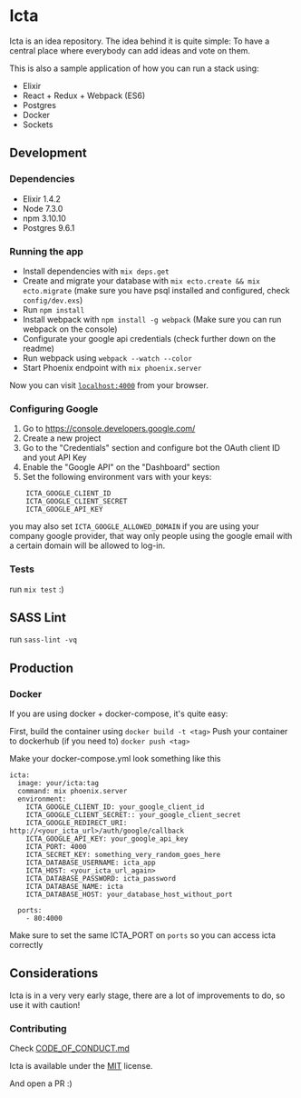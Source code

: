 # Icta

Icta is an idea repository. The idea behind it is quite simple: To have a central place where everybody can add ideas and vote on them.

This is also a sample application of how you can run a stack using:

- Elixir
- React + Redux + Webpack (ES6)
- Postgres
- Docker
- Sockets

## Development

### Dependencies

 * Elixir 1.4.2
 * Node 7.3.0
 * npm 3.10.10
 * Postgres 9.6.1

### Running the app

  * Install dependencies with `mix deps.get`
  * Create and migrate your database with `mix ecto.create && mix ecto.migrate` (make sure you have psql installed and configured, check `config/dev.exs`)
  * Run `npm install`
  * Install webpack with `npm install -g webpack` (Make sure you can run webpack on the console)
  * Configurate your google api credentials (check further down on the readme)
  * Run webpack using `webpack --watch --color`
  * Start Phoenix endpoint with `mix phoenix.server`

Now you can visit [`localhost:4000`](http://localhost:4000) from your browser.

### Configuring Google

1. Go to https://console.developers.google.com/
2. Create a new project
3. Go to the "Credentials" section and configure bot the OAuth client ID and yout API Key
4. Enable the "Google API" on the "Dashboard" section
5. Set the following environment vars with your keys:

```
    ICTA_GOOGLE_CLIENT_ID
    ICTA_GOOGLE_CLIENT_SECRET
    ICTA_GOOGLE_API_KEY
```

you may also set `ICTA_GOOGLE_ALLOWED_DOMAIN` if you are using your company google provider, that way only people using the google email with a certain domain will be allowed to log-in.

### Tests

run `mix test` :)

## SASS Lint

run `sass-lint -vq` 

## Production

### Docker

If you are using docker + docker-compose, it's quite easy:

First, build the container using `docker build -t <tag>`
Push your container to dockerhub (if you need to) `docker push <tag>`

Make your docker-compose.yml look something like this

```
icta:
  image: your/icta:tag
  command: mix phoenix.server
  environment:
    ICTA_GOOGLE_CLIENT_ID: your_google_client_id
    ICTA_GOOGLE_CLIENT_SECRET:: your_google_client_secret
    ICTA_GOOGLE_REDIRECT_URI: http://<your_icta_url>/auth/google/callback
    ICTA_GOOGLE_API_KEY: your_google_api_key
    ICTA_PORT: 4000
    ICTA_SECRET_KEY: something_very_random_goes_here
    ICTA_DATABASE_USERNAME: icta_app
    ICTA_HOST: <your_icta_url_again>
    ICTA_DATABASE_PASSWORD: icta_password
    ICTA_DATABASE_NAME: icta
    ICTA_DATABASE_HOST: your_database_host_without_port

  ports:
    - 80:4000
```

Make sure to set the same ICTA_PORT on `ports` so you can access icta correctly

## Considerations

Icta is in a very very early stage, there are a lot of improvements to do, so use it with caution!

### Contributing

Check [CODE_OF_CONDUCT.md](CODE_OF_CONDUCT.md)
 
Icta is available under the [MIT](LICENSE.md) license.

And open a PR :)

